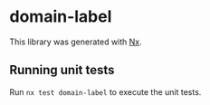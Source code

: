 # domain-label

This library was generated with [Nx](https://nx.dev).

## Running unit tests

Run `nx test domain-label` to execute the unit tests.
